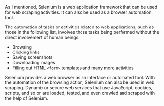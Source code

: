 As I mentioned, Selenium is a web application framework that can be used for web scraping activities. It can also be used as a browser automation tool. 

The automation of tasks or activities related to web applications, such as those in the following list, involves those tasks being performed without the direct involvement of human beings:

- Browsing
- Clicking links
- Saving screenshots
- Downloading images
- Filling out HTML `<form>` templates and many more activities

Selenium provides a web browser as an interface or automated tool. With the automation of the browsing action, Selenium can also be used in web scraping. Dynamic or secure web services that use JavaScript, cookies, scripts, and so on are loaded, tested, and even crawled and scraped with the help of Selenium. 
